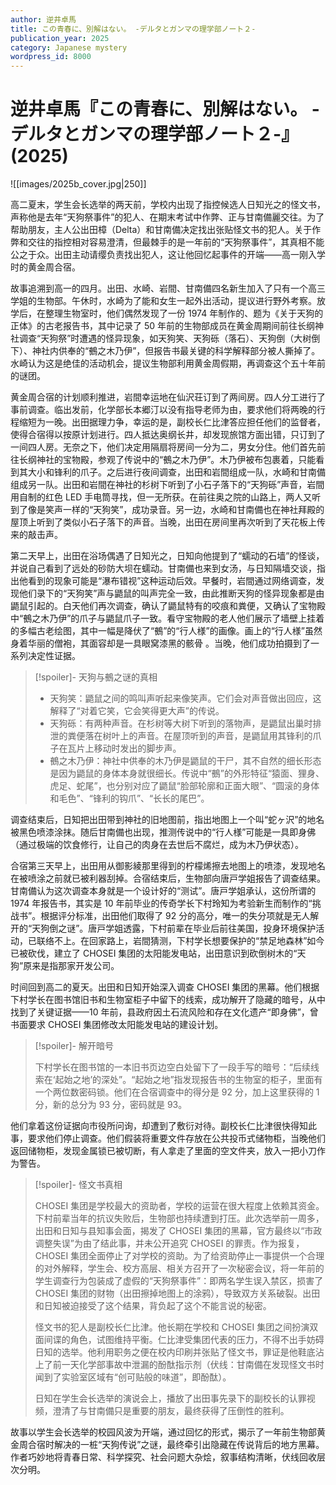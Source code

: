 ```yaml
---
author: 逆井卓馬
title: この青春に、別解はない。 -デルタとガンマの理学部ノート２-
publication_year: 2025
category: Japanese mystery
wordpress_id: 8000
---
```

# 逆井卓馬『この青春に、別解はない。 -デルタとガンマの理学部ノート２-』(2025)

![[images/2025b_cover.jpg|250]]

高二夏末，学生会长选举的两天前，学校内出现了指控候选人日知光之的怪文书，声称他是去年“天狗祭事件”的犯人、在期末考试中作弊、正与甘南備麗交往。为了帮助朋友，主人公出田樟（Delta）和甘南備决定找出张贴怪文书的犯人。关于作弊和交往的指控相对容易澄清，但最棘手的是一年前的“天狗祭事件”，其真相不能公之于众。出田主动请缨负责找出犯人，这让他回忆起事件的开端——高一刚入学时的黄金周合宿。

故事追溯到高一的四月。出田、水崎、岩間、甘南備四名新生加入了只有一个高三学姐的生物部。午休时，水崎为了能和女生一起外出活动，提议进行野外考察。放学后，在整理生物室时，他们偶然发现了一份 1974 年制作的、题为《关于天狗的正体》的古老报告书，其中记录了 50 年前的生物部成员在黄金周期间前往长纲神社调查“天狗祭”时遭遇的怪异现象，如天狗笑、天狗砾（落石）、天狗倒（大树倒下）、神社内供奉的“鵺之木乃伊”，但报告书最关键的科学解释部分被人撕掉了。水崎认为这是绝佳的活动机会，提议生物部利用黄金周假期，再调查这个五十年前的谜团。

黄金周合宿的计划顺利推进，岩間幸运地在仙沢荘订到了两间房。四人分工进行了事前调查。临出发前，化学部长本郷汀以没有指导老师为由，要求他们将两晚的行程缩短为一晚。出田据理力争，幸运的是，副校长仁比津答应担任他们的监督者，使得合宿得以按原计划进行。四人抵达奥纲长井，却发现旅馆方面出错，只订到了一间四人房。无奈之下，他们决定用隔扇将房间一分为二，男女分住。他们首先前往长纲神社的宝物殿，参观了传说中的“鵺之木乃伊”。木乃伊被布包裹着，只能看到其大小和锋利的爪子。之后进行夜间调查，出田和岩間组成一队，水崎和甘南備组成另一队。出田和岩間在神社的杉树下听到了小石子落下的“天狗砾”声音，岩間用自制的红色 LED 手电筒寻找，但一无所获。在前往奥之院的山路上，两人又听到了像是笑声一样的“天狗笑”，成功录音。另一边，水崎和甘南備也在神社拜殿的屋顶上听到了类似小石子落下的声音。当晚，出田在房间里再次听到了天花板上传来的敲击声。

第二天早上，出田在浴场偶遇了日知光之，日知向他提到了“蠕动的石墙”的怪谈，并说自己看到了远处的砂防大坝在蠕动。甘南備也来到女汤，与日知隔墙交谈，指出他看到的现象可能是“瀑布错视”这种运动后效。早餐时，岩間通过网络调查，发现他们录下的“天狗笑”声与鼯鼠的叫声完全一致，由此推断天狗的怪异现象都是由鼯鼠引起的。白天他们再次调查，确认了鼯鼠特有的咬痕和粪便，又确认了宝物殿中“鵺之木乃伊”的爪子与鼯鼠爪子一致。看守宝物殿的老人他们展示了墙壁上挂着的多幅古老绘图，其中一幅是降伏了“鵺”的“行人様”的画像。画上的“行人様”虽然身着华丽的僧袍，其面容却是一具眼窝漆黑的骸骨 。当晚，他们成功拍摄到了一系列决定性证据。

> [!spoiler]- 天狗与鵺之谜的真相
> 
> - 天狗笑：鼯鼠之间的鸣叫声听起来像笑声。它们会对声音做出回应，这解释了“对着它笑，它会笑得更大声”的传说。 
> - 天狗砾：有两种声音。在杉树等大树下听到的落物声，是鼯鼠出巢时排泄的粪便落在树叶上的声音。在屋顶听到的声音，是鼯鼠用其锋利的爪子在瓦片上移动时发出的脚步声。
> - 鵺之木乃伊：神社中供奉的木乃伊是鼯鼠的干尸，其不自然的细长形态是因为鼯鼠的身体本身就很细长。传说中“鵺”的外形特征“猿面、狸身、虎足、蛇尾”，也分别对应了鼯鼠“脸部轮廓和正面大眼”、“圆滚的身体和毛色”、“锋利的钩爪”、“长长的尾巴”。     

调查结束后，日知把出田带到神社的旧地图前，指出地图上一个叫“蛇ヶ沢”的地名被黑色喷漆涂抹。随后甘南備也出现，推测传说中的“行人様”可能是一具即身佛（通过极端的饮食修行，让自己的肉身在去世后不腐烂，成为木乃伊状态）。

合宿第三天早上，出田用从御影綾那里得到的柠檬烯擦去地图上的喷漆，发现地名在被喷涂之前就已被利器刮掉。合宿结束后，生物部向唐戸学姐报告了调查结果。甘南備认为这次调查本身就是一个设计好的“测试”。唐戸学姐承认，这份所谓的 1974 年报告书，其实是 10 年前毕业的传奇学长下村玲知为考验新生而制作的“挑战书”。根据评分标准，出田他们取得了 92 分的高分，唯一的失分项就是无人解开的“天狗倒之谜”。唐戸学姐透露，下村前辈在毕业后前往美国，投身环境保护活动，已联络不上。在回家路上，岩間猜测，下村学长想要保护的“禁足地森林”如今已被砍伐，建立了 CHOSEI 集团的太阳能发电站，出田意识到砍倒树木的“天狗”原来是指那家开发公司。

时间回到高二的夏天。出田和日知开始深入调查 CHOSEI 集团的黑幕。他们根据下村学长在图书馆旧书和生物室柜子中留下的线索，成功解开了隐藏的暗号，从中找到了关键证据——10 年前，县政府因土石流风险和存在文化遗产“即身佛”，曾书面要求 CHOSEI 集团修改太阳能发电站的建设计划。

> [!spoiler]- 解开暗号
> 
> 下村学长在图书馆的一本旧书页边空白处留下了一段手写的暗号：“后续线索在‘起始之地’的深处”。“起始之地”指发现报告书的生物室的柜子，里面有一个两位数密码锁。他们在合宿调查中的得分是 92 分，加上这里获得的 1 分，新的总分为 93 分，密码就是 93。

他们拿着这份证据向市役所问询，却遭到了敷衍对待。副校长仁比津很快得知此事，要求他们停止调查。他们假装将重要文件存放在公共投币式储物柜，当晚他们返回储物柜，发现金属锁已被切断，有人拿走了里面的空文件夹，放入一把小刀作为警告。

> [!spoiler]- 怪文书真相
> 
> CHOSEI 集团是学校最大的资助者，学校的运营在很大程度上依赖其资金。下村前辈当年的抗议失败后，生物部也持续遭到打压。此次选举前一周多，出田和日知与县知事会面，揭发了 CHOSEI 集团的黑幕，官方最终以“市政调整失误”为由了结此事，并未公开追究 CHOSEI 的罪责。作为报复，CHOSEI 集团全面停止了对学校的资助。为了给资助停止一事提供一个合理的对外解释，学生会、校方高层、相关方召开了一次秘密会议，将一年前的学生调查行为包装成了虚假的“天狗祭事件”：即两名学生误入禁区，损害了 CHOSEI 集团的财物（出田擦掉地图上的涂鸦），导致双方关系破裂。出田和日知被迫接受了这个结果，背负起了这个不能言说的秘密。
> 
> 怪文书的犯人是副校长仁比津。他长期在学校和 CHOSEI 集团之间扮演双面间谍的角色，试图维持平衡。仁比津受集团代表的压力，不得不出手妨碍日知的选举。他利用职务之便在校内印刷并张贴了怪文书，罪证是他鞋底沾上了前一天化学部事故中泄漏的酚酞指示剂（伏线：甘南備在发现怪文书时闻到了实验室区域有“创可贴般的味道”，即酚酞）。
> 
> 日知在学生会长选举的演说会上，播放了出田事先录下的副校长的认罪视频，澄清了与甘南備只是重要的朋友，最终获得了压倒性的胜利。

故事以学生会长选举的校园风波为开端，通过回忆的形式，揭示了一年前生物部黄金周合宿时解决的一桩“天狗传说”之谜，最终牵引出隐藏在传说背后的地方黑幕。作者巧妙地将青春日常、科学探究、社会问题大杂烩，叙事结构清晰，伏线回收层次分明。